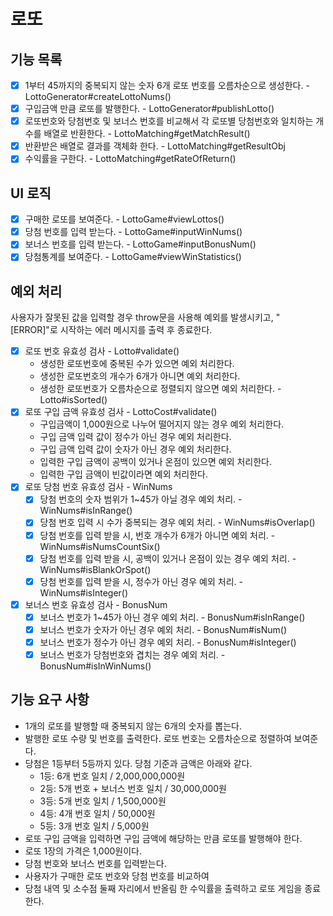 # 로또

## 기능 목록

- [x] 1부터 45까지의 중복되지 않는 숫자 6개 로또 번호를 오름차순으로 생성한다. - LottoGenerator#createLottoNums()
- [x] 구입금액 만큼 로또를 발행한다. - LottoGenerator#publishLotto()
- [x] 로또번호와 당첨번호 및 보너스 번호를 비교해서 각 로또별 당첨번호와 일치하는 개수를 배열로 반환한다. - LottoMatching#getMatchResult()
- [x] 반환받은 배열로 결과를 객체화 한다. - LottoMatching#getResultObj
- [x] 수익률을 구한다. - LottoMatching#getRateOfReturn()

## UI 로직

- [x] 구매한 로또를 보여준다. - LottoGame#viewLottos()
- [x] 당첨 번호를 입력 받는다. - LottoGame#inputWinNums()
- [x] 보너스 번호를 입력 받는다. - LottoGame#inputBonusNum()
- [x] 당첨통계를 보여준다. - LottoGame#viewWinStatistics()

## 예외 처리

사용자가 잘못된 값을 입력할 경우 throw문을 사용해 예외를 발생시키고, "[ERROR]"로 시작하는 에러 메시지를 출력 후 종료한다.

- [x] 로또 번호 유효성 검사 - Lotto#validate() 
  - 생성한 로또번호에 중복된 수가 있으면 예외 처리한다.
  - 생성한 로또번호의 개수가 6개가 아니면 예외 처리한다.
  - 생성한 로또번호가 오름차순으로 정렬되지 않으면 예외 처리한다. - Lotto#isSorted()
- [x] 로또 구입 금액 유효성 검사 - LottoCost#validate()
  - 구입금액이 1,000원으로 나누어 떨어지지 않는 경우 예외 처리한다.
  - 구입 금액 입력 값이 정수가 아닌 경우 예외 처리한다.
  - 구입 금액 입력 값이 숫자가 아닌 경우 예외 처리한다.
  - 입력한 구입 금액이 공백이 있거나 온점이 있으면 예외 처리한다.
  - 입력한 구입 금액이 빈값이라면 예외 처리한다.
- [x] 로또 당첨 번호 유효성 검사 - WinNums
  - [x] 당첨 번호의 숫자 범위가 1~45가 아닐 경우 예외 처리. - WinNums#isInRange()
  - [x] 당첨 번호 입력 시 수가 중복되는 경우 예외 처리. - WinNums#isOverlap()
  - [x] 당첨 번호를 입력 받을 시, 번호 개수가 6개가 아니면 예외 처리. - WinNums#isNumsCountSix()
  - [x] 당첨 번호를 입력 받을 시, 공백이 있거나 온점이 있는 경우 예외 처리. - WinNums#isBlankOrSpot()
  - [x] 당첨 번호를 입력 받을 시, 정수가 아닌 경우 예외 처리. - WinNums#isInteger()
- [x] 보너스 번호 유효성 검사 - BonusNum
  - [x] 보너스 번호가 1~45가 아닌 경우 예외 처리. - BonusNum#isInRange()
  - [x] 보너스 번호가 숫자가 아닌 경우 예외 처리. - BonusNum#isNum()
  - [x] 보너스 번호가 정수가 아닌 경우 예외 처리. - BonusNum#isInteger()
  - [x] 보너스 번호가 당첨번호와 겹치는 경우 예외 처리. - BonusNum#isInWinNums()

## 기능 요구 사항

- 1개의 로또를 발행할 때 중복되지 않는 6개의 숫자를 뽑는다.
- 발행한 로또 수량 및 번호를 출력한다. 로또 번호는 오름차순으로 정렬하여 보여준다.
- 당첨은 1등부터 5등까지 있다. 당첨 기준과 금액은 아래와 같다.
  - 1등: 6개 번호 일치 / 2,000,000,000원
  - 2등: 5개 번호 + 보너스 번호 일치 / 30,000,000원
  - 3등: 5개 번호 일치 / 1,500,000원
  - 4등: 4개 번호 일치 / 50,000원
  - 5등: 3개 번호 일치 / 5,000원
- 로또 구입 금액을 입력하면 구입 금액에 해당하는 만큼 로또를 발행해야 한다.
- 로또 1장의 가격은 1,000원이다.
- 당첨 번호와 보너스 번호를 입력받는다.
- 사용자가 구매한 로또 번호와 당첨 번호를 비교하여 
- 당첨 내역 및 소수점 둘째 자리에서 반올림 한 수익률을 출력하고 로또 게임을 종료한다.